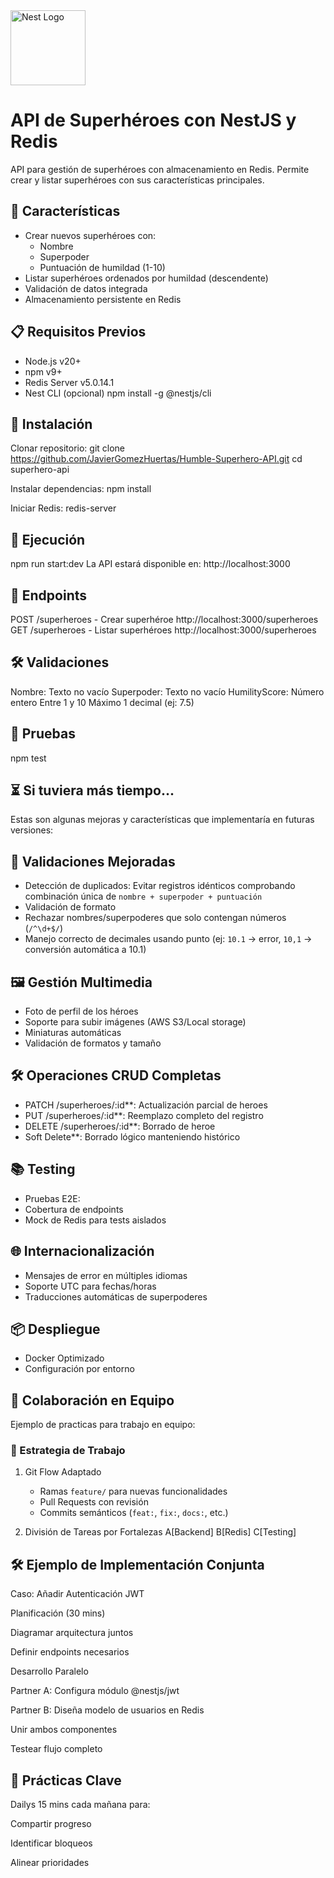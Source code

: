 <img src="https://nestjs.com/img/logo-small.svg" width="120" alt="Nest Logo" />

# API de Superhéroes con NestJS y Redis

  API para gestión de superhéroes con almacenamiento en Redis. Permite crear y listar superhéroes con sus características principales.

## 🚀 Características

- Crear nuevos superhéroes con:
  - Nombre
  - Superpoder
  - Puntuación de humildad (1-10)
- Listar superhéroes ordenados por humildad (descendente)
- Validación de datos integrada
- Almacenamiento persistente en Redis

## 📋 Requisitos Previos

- Node.js v20+
- npm v9+
- Redis Server v5.0.14.1
- Nest CLI (opcional)
  npm install -g @nestjs/cli

## 🔧 Instalación

Clonar repositorio:
git clone https://github.com/JavierGomezHuertas/Humble-Superhero-API.git
cd superhero-api

Instalar dependencias:
npm install

Iniciar Redis:
redis-server

## 🏃 Ejecución

npm run start:dev        La API estará disponible en: http://localhost:3000

## 📡 Endpoints

POST /superheroes - Crear superhéroe    http://localhost:3000/superheroes
GET /superheroes - Listar superhéroes   http://localhost:3000/superheroes

## 🛠️ Validaciones

Nombre: Texto no vacío
Superpoder: Texto no vacío
HumilityScore:
Número entero
Entre 1 y 10
Máximo 1 decimal (ej: 7.5)

## 🧪 Pruebas

npm test


## ⏳ Si tuviera más tiempo...

Estas son algunas mejoras y características que implementaría en futuras versiones:

## 🔄 Validaciones Mejoradas
  - Detección de duplicados: Evitar registros idénticos comprobando combinación única de `nombre + superpoder + puntuación`
  - Validación de formato 
  - Rechazar nombres/superpoderes que solo contengan números (`/^\d+$/`)
  - Manejo correcto de decimales usando punto (ej: `10.1` → error, `10,1` → conversión automática a 10.1)

## 🖼️ Gestión Multimedia
  - Foto de perfil de los héroes 
  - Soporte para subir imágenes (AWS S3/Local storage)
  - Miniaturas automáticas
  - Validación de formatos y tamaño

## 🛠️ Operaciones CRUD Completas
  - PATCH /superheroes/:id**: Actualización parcial de heroes
  - PUT /superheroes/:id**: Reemplazo completo del registro
  - DELETE /superheroes/:id**: Borrado de heroe
  - Soft Delete**: Borrado lógico manteniendo histórico

## 📚 Testing
  - Pruebas E2E: 
  - Cobertura de endpoints
  - Mock de Redis para tests aislados

## 🌐 Internacionalización
  - Mensajes de error en múltiples idiomas
  - Soporte UTC para fechas/horas
  - Traducciones automáticas de superpoderes

## 📦 Despliegue
  - Docker Optimizado
  - Configuración por entorno


## 👥 Colaboración en Equipo

Ejemplo de practicas para trabajo en equipo:

### 🤝 Estrategia de Trabajo
1. Git Flow Adaptado
   - Ramas `feature/` para nuevas funcionalidades
   - Pull Requests con revisión
   - Commits semánticos (`feat:`, `fix:`, `docs:`, etc.)

2. División de Tareas por Fortalezas
   A[Backend]
   B[Redis]
   C[Testing]

## 🛠️ Ejemplo de Implementación Conjunta
Caso: Añadir Autenticación JWT

Planificación (30 mins)

Diagramar arquitectura juntos

Definir endpoints necesarios

Desarrollo Paralelo

Partner A: Configura módulo @nestjs/jwt

Partner B: Diseña modelo de usuarios en Redis

Unir ambos componentes

Testear flujo completo

## 📌 Prácticas Clave
Dailys 15 mins cada mañana para:

Compartir progreso

Identificar bloqueos

Alinear prioridades
